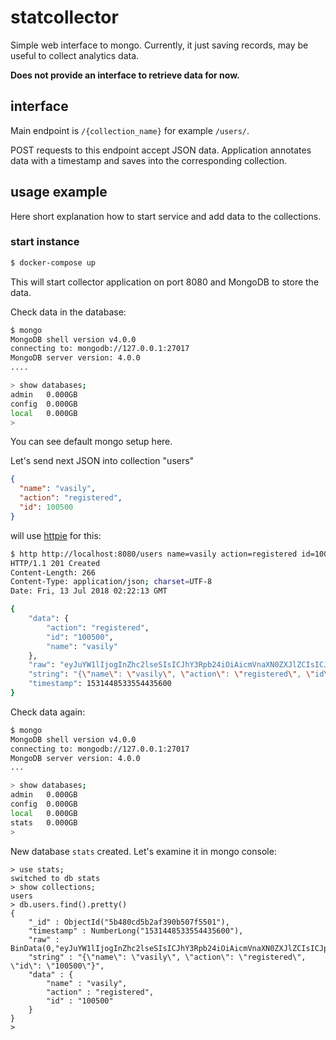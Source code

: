 # statcollector
Simple web interface to mongo. Currently, it just saving records, may be useful to collect analytics data.

**Does not provide an interface to retrieve data for now.**

## interface
Main endpoint is `/{collection_name}` for example `/users/`.

POST requests to this endpoint accept JSON data.
Application annotates data with a timestamp and saves into the corresponding collection.

## usage example
Here short explanation how to start service and add data to the collections.

### start instance
```bash
$ docker-compose up
```
This will start collector application on port 8080 and MongoDB to store the data.

Check data in the database:
```bash
$ mongo
MongoDB shell version v4.0.0
connecting to: mongodb://127.0.0.1:27017
MongoDB server version: 4.0.0
....

> show databases;
admin   0.000GB
config  0.000GB
local   0.000GB
>
```
You can see default mongo setup here.

Let's send next JSON into collection "users"
```json
{
  "name": "vasily",
  "action": "registered",
  "id": 100500
}
```
will use [httpie](https://httpie.org/) for this:
```bash
$ http http://localhost:8080/users name=vasily action=registered id=100500
HTTP/1.1 201 Created
Content-Length: 266
Content-Type: application/json; charset=UTF-8
Date: Fri, 13 Jul 2018 02:22:13 GMT

{
    "data": {
        "action": "registered",
        "id": "100500",
        "name": "vasily"
    },
    "raw": "eyJuYW1lIjogInZhc2lseSIsICJhY3Rpb24iOiAicmVnaXN0ZXJlZCIsICJpZCI6ICIxMDA1MDAifQ==",
    "string": "{\"name\": \"vasily\", \"action\": \"registered\", \"id\": \"100500\"}",
    "timestamp": 1531448533554435600
}
```

Check data again:
```bash
$ mongo
MongoDB shell version v4.0.0
connecting to: mongodb://127.0.0.1:27017
MongoDB server version: 4.0.0
...

> show databases;
admin   0.000GB
config  0.000GB
local   0.000GB
stats   0.000GB
>
```

New database `stats` created. Let's examine it in mongo console:
```
> use stats;
switched to db stats
> show collections;
users
> db.users.find().pretty()
{
	"_id" : ObjectId("5b480cd5b2af390b507f5501"),
	"timestamp" : NumberLong("1531448533554435600"),
	"raw" : BinData(0,"eyJuYW1lIjogInZhc2lseSIsICJhY3Rpb24iOiAicmVnaXN0ZXJlZCIsICJpZCI6ICIxMDA1MDAifQ=="),
	"string" : "{\"name\": \"vasily\", \"action\": \"registered\", \"id\": \"100500\"}",
	"data" : {
		"name" : "vasily",
		"action" : "registered",
		"id" : "100500"
	}
}
>
```
